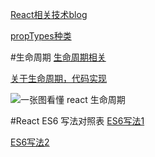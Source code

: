 [React相关技术blog](http://www.jianshu.com/users/38d4bdbaacfd/latest_articles)

[propTypes种类](http://jamestw.logdown.com/posts/257890-257890-reactjs-prop)

#生命周期
[生命周期相关](http://www.jianshu.com/p/4d241032af1f)

[关于生命周期，代码实现](https://github.com/wenisy/reactJSLifecycle)

![一张图看懂 react 生命周期](https://github.com/wenisy/SpitBad/blob/aboutReactJS/rouyoubaba/learning/reactJS/%E7%94%9F%E5%91%BD%E5%91%A8%E6%9C%9F%E5%9B%BE.jpg)


#React ES6 写法对照表
[ES6写法1](http://www.ncloud.hk/%E6%8A%80%E6%9C%AF%E5%88%86%E4%BA%AB/react-native-es5-and-es6-writing-table/)

[ES6写法2](http://www.itdadao.com/articles/c15a112305p0.html)

